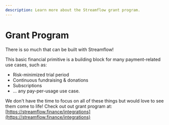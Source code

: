 ```yaml
---
description: Learn more about the Streamflow grant program.
---
```


# Grant Program

There is so much that can be built with Streamflow!&#x20;



This basic financial primitive is a building block for many payment-related use cases, such as:

* Risk-minimized trial period
* Continuous fundraising & donations
* Subscriptions
* ... any pay-per-usage use case.

We don't have the time to focus on all of these things but would love to see them come to life! Check out out grant program at: [https://streamflow.finance/integrations](https://streamflow.finance/integrations)
